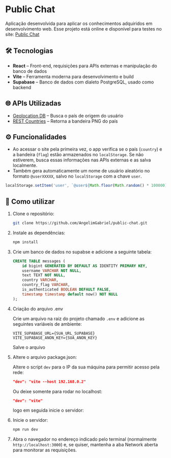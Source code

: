 # Public Chat

Aplicação desenvolvida para aplicar os conhecimentos adquiridos em desenvolvimento web.
Esse projeto está online e disponível para testes no site: [Public Chat](https://public-chat-blue.vercel.app/)

## 🛠 Tecnologias

- **React** – Front-end, requisições para APIs externas e manipulação do banco de dados
- **Vite** – Ferramenta moderna para desenvolvimento e build
- **Supabase** – Banco de dados com dialeto PostgreSQL, usado como backend

## 🌐 APIs Utilizadas

- [Geolocation DB](https://geolocation-db.com/json) – Busca o país de origem do usuário
- [REST Countries](https://restcountries.com/v3.1/name/{country}) – Retorna a bandeira PNG do país

## ⚙️ Funcionalidades

- Ao acessar o site pela primeira vez, o app verifica se o país (`country`) e a bandeira (`flag`) estão armazenados no `localStorage`. Se não estiverem, busca essas informações nas APIs externas e as salva localmente.
- Também gera automaticamente um nome de usuário aleatório no formato `@userXXXXX`, salvo no `localStorage` com a chave `user`.

```js
localStorage.setItem('user', `@user${Math.floor(Math.random() * 100000)}`);
```

## 📝 Como utilizar

1.  Clone o repositório:

    ```bash
    git clone https://github.com/AngelimGabriel/public-chat.git
    ```

2.  Instale as dependências:

    ```bash
    npm install
    ```

3.  Crie um banco de dados no supabse e adicione a seguinte tabela:

    ```sql
    CREATE TABLE messages (
        id bigint GENERATED BY DEFAULT AS IDENTITY PRIMARY KEY,
        username VARCHAR NOT NULL,
        text TEXT NOT NULL,
        country VARCHAR,
        country_flag VARCHAR,
        is_authenticated BOOLEAN DEFAULT FALSE,
        timestamp timestamp default now() NOT NULL
    );
    ```

4.  Criação do arquivo .env

    Crie um arquivo na raiz do projeto chamado `.env` e adicione as seguintes variáveis de ambiente:

    ```env
    VITE_SUPABASE_URL={SUA_URL_SUPABASE}
    VITE_SUPABASE_ANON_KEY={SUA_ANON_KEY}
    ```

    Salve o arquivo

5.  Altere o arquivo package.json:

    Altere o script `dev` para o IP da sua máquina para permitir acesso pela rede:

    ```json
    "dev": "vite --host 192.168.0.2"
    ```

    Ou deixe somente para rodar no localhost:

    ```json
    "dev": "vite"
    ```

    logo em seguida inicie o servidor:

6.  Inicie o servidor:

    ```bash
    npm run dev
    ```

7.  Abra o navegador no endereço indicado pelo terminal (normalmente `http://localhost:3000`) e, se quiser, mantenha a aba Network aberta para monitorar as requisições.
